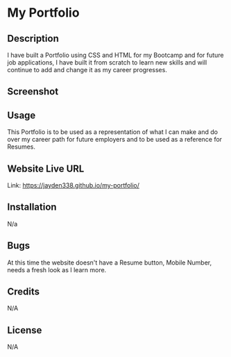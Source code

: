 # My Portfolio

## Description 

I have built a Portfolio using CSS and HTML for my Bootcamp and for future job applications, I have built it from scratch to learn new skills and will continue to add and change it as my career progresses. 

## Screenshot

## Usage 

This Portfolio is to be used as a representation of what I can make and do over my career path for future employers and to be used as a reference for Resumes. 

## Website Live URL 

Link: https://jayden338.github.io/my-portfolio/ 

## Installation 

N/a 

## Bugs 

At this time the website doesn't have a Resume button, Mobile Number, needs a fresh look as I learn more. 

## Credits

N/A 

## License 

N/A
